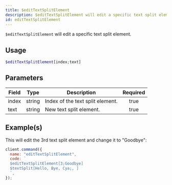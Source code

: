 ```yaml
---
title: $editTextSplitElement
description: $editTextSplitElement will edit a specific text split element.
id: editTextSplitElement
---
```


`$editTextSplitElement` will edit a specific text split element.

## Usage

```php
$editTextSplitElement[index;text]
```

## Parameters

| Field | Type   | Description                      | Required |
| ----- | ------ | -------------------------------- | :------: |
| index | string | Index of the text split element. |   true   |
| text  | string | New text split element.          |   true   |

## Example(s)

This will edit the 3rd text split element and change it to "Goodbye":

```javascript
client.command({
  name: "editTextSplitElement",
  code: `
  $editTextSplitElement[3;Goodbye]
  $textSplit[Hello, Bye, Cya;, ]
  `,
});
```
